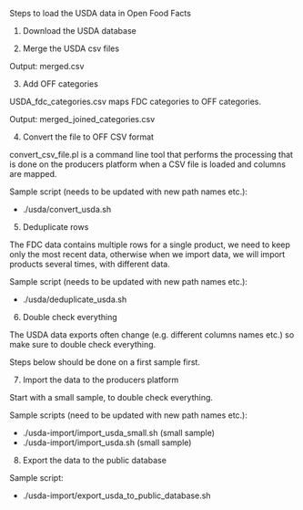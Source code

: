Steps to load the USDA data in Open Food Facts

1. Download the USDA database

2. Merge the USDA csv files

Output: merged.csv

3. Add OFF categories

USDA_fdc_categories.csv maps FDC categories to OFF categories.

Output: merged_joined_categories.csv

4. Convert the file to OFF CSV format

convert_csv_file.pl is a command line tool that performs the processing that is done on the
producers platform when a CSV file is loaded and columns are mapped.

Sample script (needs to be updated with new path names etc.):

- ./usda/convert_usda.sh

5. Deduplicate rows

The FDC data contains multiple rows for a single product, we need to keep only the most recent data,
otherwise when we import data, we will import products several times, with different data.

Sample script (needs to be updated with new path names etc.):

- ./usda/deduplicate_usda.sh

6. Double check everything

The USDA data exports often change (e.g. different columns names etc.) so make sure to double check everything.

Steps below should be done on a first sample first.


7. Import the data to the producers platform

Start with a small sample, to double check everything.

Sample scripts (need to be updated with new path names etc.):

- ./usda-import/import_usda_small.sh (small sample)
- ./usda-import/import_usda.sh (small sample)

8. Export the data to the public database

Sample script:

- ./usda-import/export_usda_to_public_database.sh

